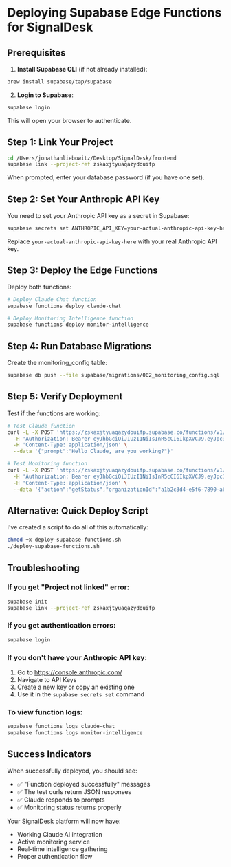 # Deploying Supabase Edge Functions for SignalDesk

## Prerequisites

1. **Install Supabase CLI** (if not already installed):
```bash
brew install supabase/tap/supabase
```

2. **Login to Supabase**:
```bash
supabase login
```
This will open your browser to authenticate.

## Step 1: Link Your Project

```bash
cd /Users/jonathanliebowitz/Desktop/SignalDesk/frontend
supabase link --project-ref zskaxjtyuaqazydouifp
```

When prompted, enter your database password (if you have one set).

## Step 2: Set Your Anthropic API Key

You need to set your Anthropic API key as a secret in Supabase:

```bash
supabase secrets set ANTHROPIC_API_KEY=your-actual-anthropic-api-key-here
```

Replace `your-actual-anthropic-api-key-here` with your real Anthropic API key.

## Step 3: Deploy the Edge Functions

Deploy both functions:

```bash
# Deploy Claude Chat function
supabase functions deploy claude-chat

# Deploy Monitoring Intelligence function  
supabase functions deploy monitor-intelligence
```

## Step 4: Run Database Migrations

Create the monitoring_config table:

```bash
supabase db push --file supabase/migrations/002_monitoring_config.sql
```

## Step 5: Verify Deployment

Test if the functions are working:

```bash
# Test Claude function
curl -L -X POST 'https://zskaxjtyuaqazydouifp.supabase.co/functions/v1/claude-chat' \
  -H 'Authorization: Bearer eyJhbGciOiJIUzI1NiIsInR5cCI6IkpXVCJ9.eyJpc3MiOiJzdXBhYmFzZSIsInJlZiI6Inpza2F4anR5dWFxYXp5ZG91aWZwIiwicm9sZSI6ImFub24iLCJpYXQiOjE3MzU3Nzk5MjgsImV4cCI6MjA1MTM1NTkyOH0.MJgH4j8wXJhZgfvMOpViiCyxT-BlLCIIqVMJsE_lXG0' \
  -H 'Content-Type: application/json' \
  --data '{"prompt":"Hello Claude, are you working?"}'

# Test Monitoring function
curl -L -X POST 'https://zskaxjtyuaqazydouifp.supabase.co/functions/v1/monitor-intelligence' \
  -H 'Authorization: Bearer eyJhbGciOiJIUzI1NiIsInR5cCI6IkpXVCJ9.eyJpc3MiOiJzdXBhYmFzZSIsInJlZiI6Inpza2F4anR5dWFxYXp5ZG91aWZwIiwicm9sZSI6ImFub24iLCJpYXQiOjE3MzU3Nzk5MjgsImV4cCI6MjA1MTM1NTkyOH0.MJgH4j8wXJhZgfvMOpViiCyxT-BlLCIIqVMJsE_lXG0' \
  -H 'Content-Type: application/json' \
  --data '{"action":"getStatus","organizationId":"a1b2c3d4-e5f6-7890-abcd-ef1234567890"}'
```

## Alternative: Quick Deploy Script

I've created a script to do all of this automatically:

```bash
chmod +x deploy-supabase-functions.sh
./deploy-supabase-functions.sh
```

## Troubleshooting

### If you get "Project not linked" error:
```bash
supabase init
supabase link --project-ref zskaxjtyuaqazydouifp
```

### If you get authentication errors:
```bash
supabase login
```

### If you don't have your Anthropic API key:
1. Go to https://console.anthropic.com/
2. Navigate to API Keys
3. Create a new key or copy an existing one
4. Use it in the `supabase secrets set` command

### To view function logs:
```bash
supabase functions logs claude-chat
supabase functions logs monitor-intelligence
```

## Success Indicators

When successfully deployed, you should see:
- ✅ "Function deployed successfully" messages
- ✅ The test curls return JSON responses
- ✅ Claude responds to prompts
- ✅ Monitoring status returns properly

Your SignalDesk platform will now have:
- Working Claude AI integration
- Active monitoring service
- Real-time intelligence gathering
- Proper authentication flow